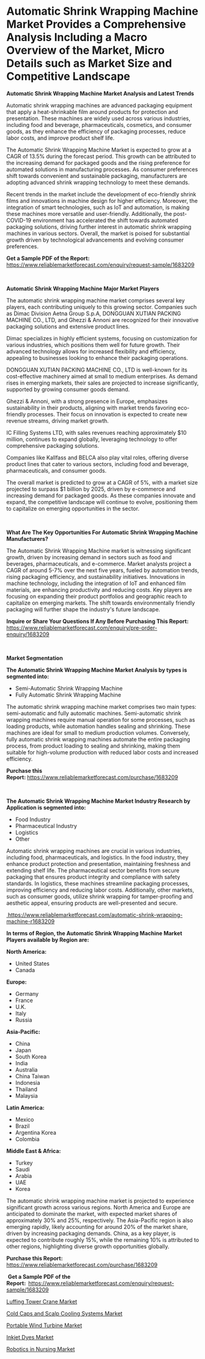 <p><h1>Automatic Shrink Wrapping Machine Market Provides a Comprehensive Analysis Including a Macro Overview of the Market, Micro Details such as Market Size and Competitive Landscape</h1></p><p><strong>Automatic Shrink Wrapping Machine Market Analysis and Latest Trends</strong></p>
<p><p>Automatic shrink wrapping machines are advanced packaging equipment that apply a heat-shrinkable film around products for protection and presentation. These machines are widely used across various industries, including food and beverage, pharmaceuticals, cosmetics, and consumer goods, as they enhance the efficiency of packaging processes, reduce labor costs, and improve product shelf life.</p><p>The Automatic Shrink Wrapping Machine Market is expected to grow at a CAGR of 13.5% during the forecast period. This growth can be attributed to the increasing demand for packaged goods and the rising preference for automated solutions in manufacturing processes. As consumer preferences shift towards convenient and sustainable packaging, manufacturers are adopting advanced shrink wrapping technology to meet these demands.</p><p>Recent trends in the market include the development of eco-friendly shrink films and innovations in machine design for higher efficiency. Moreover, the integration of smart technologies, such as IoT and automation, is making these machines more versatile and user-friendly. Additionally, the post-COVID-19 environment has accelerated the shift towards automated packaging solutions, driving further interest in automatic shrink wrapping machines in various sectors. Overall, the market is poised for substantial growth driven by technological advancements and evolving consumer preferences.</p></p>
<p><strong>Get a Sample PDF of the Report:&nbsp;</strong> <a href="https://www.reliablemarketforecast.com/enquiry/request-sample/1683209?utm_campaign=1530&utm_medium=2&utm_source=Github&utm_content=ia&utm_term=15102024&utm_id=automatic-shrink-wrapping-machine">https://www.reliablemarketforecast.com/enquiry/request-sample/1683209</a></p>
<p>&nbsp;</p>
<p><strong>Automatic Shrink Wrapping Machine Major Market Players</strong></p>
<p><p>The automatic shrink wrapping machine market comprises several key players, each contributing uniquely to this growing sector. Companies such as Dimac Division Aetna Group S.p.A, DONGGUAN XUTIAN PACKING MACHINE CO., LTD, and Ghezzi & Annoni are recognized for their innovative packaging solutions and extensive product lines. </p><p>Dimac specializes in highly efficient systems, focusing on customization for various industries, which positions them well for future growth. Their advanced technology allows for increased flexibility and efficiency, appealing to businesses looking to enhance their packaging operations.</p><p>DONGGUAN XUTIAN PACKING MACHINE CO., LTD is well-known for its cost-effective machinery aimed at small to medium enterprises. As demand rises in emerging markets, their sales are projected to increase significantly, supported by growing consumer goods demand.</p><p>Ghezzi & Annoni, with a strong presence in Europe, emphasizes sustainability in their products, aligning with market trends favoring eco-friendly processes. Their focus on innovation is expected to create new revenue streams, driving market growth.</p><p>IC Filling Systems LTD, with sales revenues reaching approximately $10 million, continues to expand globally, leveraging technology to offer comprehensive packaging solutions.</p><p>Companies like Kallfass and BELCA also play vital roles, offering diverse product lines that cater to various sectors, including food and beverage, pharmaceuticals, and consumer goods. </p><p>The overall market is predicted to grow at a CAGR of 5%, with a market size projected to surpass $1 billion by 2025, driven by e-commerce and increasing demand for packaged goods. As these companies innovate and expand, the competitive landscape will continue to evolve, positioning them to capitalize on emerging opportunities in the sector.</p></p>
<p>&nbsp;</p>
<p><strong>What Are The Key Opportunities For Automatic Shrink Wrapping Machine Manufacturers?</strong></p>
<p><p>The Automatic Shrink Wrapping Machine market is witnessing significant growth, driven by increasing demand in sectors such as food and beverages, pharmaceuticals, and e-commerce. Market analysts project a CAGR of around 5-7% over the next five years, fueled by automation trends, rising packaging efficiency, and sustainability initiatives. Innovations in machine technology, including the integration of IoT and enhanced film materials, are enhancing productivity and reducing costs. Key players are focusing on expanding their product portfolios and geographic reach to capitalize on emerging markets. The shift towards environmentally friendly packaging will further shape the industry's future landscape.</p></p>
<p><strong>Inquire or Share Your Questions If Any Before Purchasing This Report:</strong> <a href="https://www.reliablemarketforecast.com/enquiry/pre-order-enquiry/1683209?utm_campaign=1530&utm_medium=2&utm_source=Github&utm_content=ia&utm_term=15102024&utm_id=automatic-shrink-wrapping-machine">https://www.reliablemarketforecast.com/enquiry/pre-order-enquiry/1683209</a></p>
<p>&nbsp;</p>
<p><strong>Market Segmentation</strong></p>
<p><strong>The Automatic Shrink Wrapping Machine Market Analysis by types is segmented into:</strong></p>
<p><ul><li>Semi-Automatic Shrink Wrapping Machine</li><li>Fully Automatic Shrink Wrapping Machine</li></ul></p>
<p><p>The automatic shrink wrapping machine market comprises two main types: semi-automatic and fully automatic machines. Semi-automatic shrink wrapping machines require manual operation for some processes, such as loading products, while automation handles sealing and shrinking. These machines are ideal for small to medium production volumes. Conversely, fully automatic shrink wrapping machines automate the entire packaging process, from product loading to sealing and shrinking, making them suitable for high-volume production with reduced labor costs and increased efficiency.</p></p>
<p><strong>Purchase this Report:&nbsp;</strong><a href="https://www.reliablemarketforecast.com/purchase/1683209?utm_campaign=1530&utm_medium=2&utm_source=Github&utm_content=ia&utm_term=15102024&utm_id=automatic-shrink-wrapping-machine">https://www.reliablemarketforecast.com/purchase/1683209</a></p>
<p>&nbsp;</p>
<p><strong>The Automatic Shrink Wrapping Machine Market Industry Research by Application is segmented into:</strong></p>
<p><ul><li>Food Industry</li><li>Pharmaceutical Industry</li><li>Logistics</li><li>Other</li></ul></p>
<p><p>Automatic shrink wrapping machines are crucial in various industries, including food, pharmaceuticals, and logistics. In the food industry, they enhance product protection and presentation, maintaining freshness and extending shelf life. The pharmaceutical sector benefits from secure packaging that ensures product integrity and compliance with safety standards. In logistics, these machines streamline packaging processes, improving efficiency and reducing labor costs. Additionally, other markets, such as consumer goods, utilize shrink wrapping for tamper-proofing and aesthetic appeal, ensuring products are well-presented and secure.</p></p>
<p><a href="https://www.reliablemarketforecast.com/automatic-shrink-wrapping-machine-r1683209?utm_campaign=1530&utm_medium=2&utm_source=Github&utm_content=ia&utm_term=15102024&utm_id=automatic-shrink-wrapping-machine">&nbsp;https://www.reliablemarketforecast.com/automatic-shrink-wrapping-machine-r1683209</a></p>
<p><strong>In terms of Region, the Automatic Shrink Wrapping Machine Market Players available by Region are:</strong></p>
<p>
    <p> <strong> North America: </strong>
        <ul>
            <li>United States</li>
            <li>Canada</li>
        </ul>
        </p> 
    <p> <strong> Europe: </strong>
        <ul>
            <li>Germany</li>
            <li>France</li>
            <li>U.K.</li>
            <li>Italy</li>
            <li>Russia</li>
        </ul>
        </p> 
    <p> <strong> Asia-Pacific: </strong>
        <ul>
            <li>China</li>
            <li>Japan</li>
            <li>South Korea</li>
            <li>India</li>
            <li>Australia</li>
            <li>China Taiwan</li>
            <li>Indonesia</li>
            <li>Thailand</li>
            <li>Malaysia</li>
        </ul>
        </p> 
    <p> <strong> Latin America: </strong>
        <ul>
            <li>Mexico</li>
            <li>Brazil</li>
            <li>Argentina Korea</li>
            <li>Colombia</li>
        </ul>
        </p> 
    <p> <strong> Middle East & Africa: </strong>
        <ul>
            <li>Turkey</li>
            <li>Saudi</li>
            <li>Arabia</li>
            <li>UAE</li>
            <li>Korea</li>
        </ul>
    </p>
    </p>
<p><p>The automatic shrink wrapping machine market is projected to experience significant growth across various regions. North America and Europe are anticipated to dominate the market, with expected market shares of approximately 30% and 25%, respectively. The Asia-Pacific region is also emerging rapidly, likely accounting for around 20% of the market share, driven by increasing packaging demands. China, as a key player, is expected to contribute roughly 15%, while the remaining 10% is attributed to other regions, highlighting diverse growth opportunities globally.</p></p>
<p><strong>Purchase this Report: </strong><a href="https://www.reliablemarketforecast.com/purchase/1683209?utm_campaign=1530&utm_medium=2&utm_source=Github&utm_content=ia&utm_term=15102024&utm_id=automatic-shrink-wrapping-machine">https://www.reliablemarketforecast.com/purchase/1683209</a></p>
<p>&nbsp;<strong>Get a Sample PDF of the Report:&nbsp;&nbsp;</strong><a href="https://www.reliablemarketforecast.com/enquiry/request-sample/1683209?utm_campaign=1530&utm_medium=2&utm_source=Github&utm_content=ia&utm_term=15102024&utm_id=automatic-shrink-wrapping-machine">https://www.reliablemarketforecast.com/enquiry/request-sample/1683209</a></p>
<p><strong></strong></p>
<p><p><a href="https://issuu.com/reportprime-2/docs/luffing-tower-crane-market-size-203_16263f616843b3?utm_campaign=1530&utm_medium=2&utm_source=Github&utm_content=ia&utm_term=15102024&utm_id=automatic-shrink-wrapping-machine">Luffing Tower Crane Market</a></p><p><a href="https://github.com/seemagartingsvo/Market-Research-Report-List-1/blob/main/cold-caps-and-scalp-cooling-systems-market.md?utm_campaign=1530&utm_medium=2&utm_source=Github&utm_content=ia&utm_term=15102024&utm_id=automatic-shrink-wrapping-machine">Cold Caps and Scalp Cooling Systems Market</a></p><p><a href="https://issuu.com/reportprime-2/docs/portable-wind-turbine-market-size-2_eabf4b5e3df431?utm_campaign=1530&utm_medium=2&utm_source=Github&utm_content=ia&utm_term=15102024&utm_id=automatic-shrink-wrapping-machine">Portable Wind Turbine Market</a></p><p><a href="https://www.linkedin.com/pulse/surfing-inkjet-dyes-wave-riding-market-currents-2031-brainvyze-tmwkf?utm_campaign=1530&utm_medium=2&utm_source=Github&utm_content=ia&utm_term=15102024&utm_id=automatic-shrink-wrapping-machine">Inkjet Dyes Market</a></p><p><a href="https://github.com/alvar1lavfo/Market-Research-Report-List-1/blob/main/robotics-in-nursing-market.md?utm_campaign=1530&utm_medium=2&utm_source=Github&utm_content=ia&utm_term=15102024&utm_id=automatic-shrink-wrapping-machine">Robotics in Nursing Market</a></p></p>